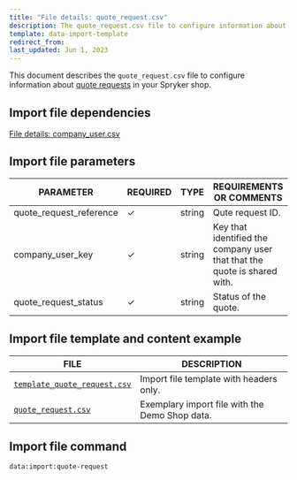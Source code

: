 ```yaml
---
title: "File details: quote_request.csv"
description: The quote_request.csv file to configure information about quote request versions in your Spryker shop.
template: data-import-template
redirect_from:
last_updated: Jun 1, 2023
---
```


This document describes the `quote_request.csv` file to configure information about [quote requests](/docs/pbc/all/request-for-quote/{{page.version}}/request-for-quote.html) in your Spryker shop.

## Import file dependencies

[File details: company_user.csv](/docs/pbc/all/customer-relationship-management/{{page.version}}/base-shop/import-and-export-data/file-details-company-user.csv.html)

## Import file parameters

| PARAMETER | REQUIRED |  TYPE | REQUIREMENTS OR COMMENTS | DESCRIPTION |
| --- | --- | --- | --- | --- |
| quote_request_reference |&check;| string |  Qute request ID.|
| company_user_key |&check;| string | Key that identified the company user that that the quote is shared with. |
| quote_request_status | &check; | string | Status of the quote.|

## Import file template and content example

| FILE | DESCRIPTION |
|---|---|
| [`template_quote_request.csv`](https://spryker.s3.eu-central-1.amazonaws.com/docs/pbc/all/request-for-quote/import-and-export-data/file-details-quote-request.csv.md/template_quote_request.csv)| Import file template with headers only. |
| [`quote_request.csv`](https://spryker.s3.eu-central-1.amazonaws.com/docs/pbc/all/request-for-quote/import-and-export-data/file-details-quote-request.csv.md/quote_request.csv) | Exemplary import file with the Demo Shop data. |

## Import file command

```bash
data:import:quote-request
```
